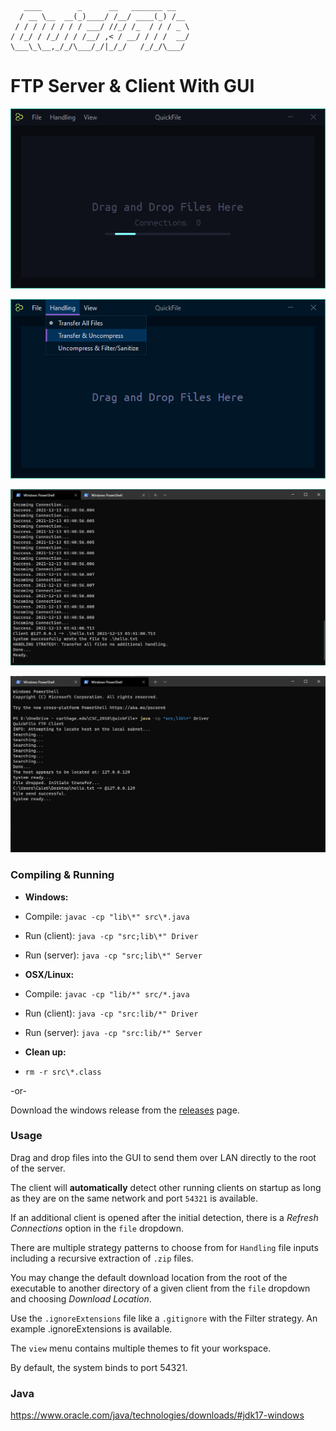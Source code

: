 ```
   ____        _      __   _______ __   
  / __ \__  __(_)____/ /__/ ____(_) /__ 
 / / / / / / / / ___/ //_/ /_  / / / _ \
/ /_/ / /_/ / / /__/ ,< / __/ / / /  __/
\___\_\__,_/_/\___/_/|_/_/   /_/_/\___/ 
```

# FTP Server & Client With GUI

![gui_example](https://github.com/Mindstormer-0/QuickFile/blob/main/screenshots/QuickFile-v1.0.1ex.png?raw=true)

![gui_example2](https://github.com/Mindstormer-0/QuickFile/blob/main/screenshots/gui_example2.png?raw=true)

![server_example](https://github.com/Mindstormer-0/QuickFile/blob/main/screenshots/server_example.png?raw=true)

![client_example](https://github.com/Mindstormer-0/QuickFile/blob/main/screenshots/client_example.png?raw=true)

### Compiling & Running

- **Windows:**
- Compile: ```javac -cp "lib\*" src\*.java```
- Run (client): ```java -cp "src;lib\*" Driver```
- Run (server): ```java -cp "src;lib\*" Server```

- **OSX/Linux:**
- Compile: ```javac -cp "lib/*" src/*.java```
- Run (client): ```java -cp "src:lib/*" Driver```
- Run (server): ```java -cp "src:lib/*" Server```

- **Clean up:**
- ```rm -r src\*.class```

-or-

Download the windows release from the [releases](https://github.com/Mindstormer-0/QuickFile/releases) page.

### Usage

Drag and drop files into the GUI to send them over LAN directly to the root of the server.

The client will **automatically** detect other running clients on startup as long as they are on the same network and port `54321` is available.

If an additional client is opened after the initial detection, there is a *Refresh Connections* option in the `file` dropdown.

There are multiple strategy patterns to choose from for `Handling` file inputs including
a recursive extraction of `.zip` files.

You may change the default download location from the root of the executable to another directory of a given client from the `file` dropdown and choosing *Download Location*.

Use the `.ignoreExtensions` file like a `.gitignore` with the Filter strategy. An example .ignoreExtensions is available.

The `view` menu contains multiple themes to fit your workspace.

By default, the system binds to port 54321.

### Java

https://www.oracle.com/java/technologies/downloads/#jdk17-windows
